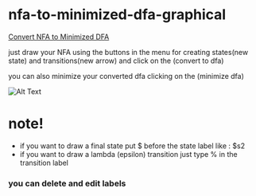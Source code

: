 # nfa-to-minimized-dfa-graphical

[Convert NFA to Minimized DFA](https://amirhosein-mesbah.github.io/nfa-to-minimized-dfa-graphical/)

just draw your NFA using the buttons in the menu for creating states(new state) and transitions(new arrow) and click on the (convert to dfa)

you can also minimize your converted dfa clicking on the (minimize dfa)

![Alt Text](https://github.com/amirhosein-mesbah/nfa-to-minimized-dfa-graphical/blob/master/how-it-works.gif?raw=true)



# note!

* if you want to draw a final state put $ before the state label like : $s2
* if you want to draw a lambda (epsilon) transition just type % in the transition label


### you can delete and edit labels
